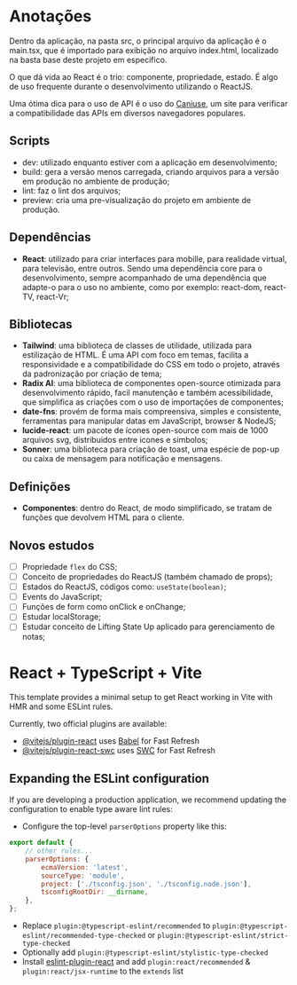 # Anotações

Dentro da aplicação, na pasta src, o principal arquivo da aplicação é o main.tsx, que é importado para exibição no
arquivo index.html, localizado na basta base deste projeto em específico.

O que dá vida ao React é o trio: componente, propriedade, estado. É algo de uso frequente durante o desenvolvimento
utilizando o ReactJS.

Uma ótima dica para o uso de API é o uso do [Caniuse](https://caniuse.com/), um site para verificar a compatibilidade
das APIs em diversos navegadores populares.

## Scripts

- dev: utilizado enquanto estiver com a aplicação em desenvolvimento;
- build: gera a versão menos carregada, criando arquivos para a versão em produção no ambiente de produção;
- lint: faz o lint dos arquivos;
- preview: cria uma pre-visualização do projeto em ambiente de produção.

## Dependências

- **React**: utilizado para criar interfaces para mobille, para realidade virtual, para televisão, entre outros. Sendo
  uma dependência core para o desenvolvimento, sempre acompanhado de uma dependência que adapte-o para o uso no ambiente,
  como por exemplo: react-dom, react-TV, react-Vr;

## Bibliotecas

- **Tailwind**: uma biblioteca de classes de utilidade, utilizada para estilização de HTML. É uma API com foco em temas,
  facilita a responsividade e a compatibilidade do CSS em todo o projeto, através da padronização por criação de tema;
- **Radix AI**: uma biblioteca de componentes open-source otimizada para desenvolvimento rápido, facil manutenção e
  também acessibilidade, que simplifica as criações com o uso de importações de componentes;
- **date-fns**: provém de forma mais compreensiva, simples e consistente, ferramentas para manipular datas em JavaScript,
  browser & NodeJS;
- **lucide-react**: um pacote de ícones open-source com mais de 1000 arquivos svg, distribuidos entre icones e simbolos;
- **Sonner**: uma biblioteca para criação de toast, uma espécie de pop-up ou caixa de mensagem para notificação e mensagens.

## Definições

- **Componentes**: dentro do React, de modo simplificado, se tratam de funções que devolvem HTML para o cliente.

## Novos estudos

- [ ] Propriedade `flex` do CSS;
- [ ] Conceito de propriedades do ReactJS (também chamado de props);
- [ ] Estados do ReactJS, códigos como: `useState(boolean)`;
- [ ] Events do JavaScript;
- [ ] Funções de form como onClick e onChange;
- [ ] Estudar localStorage;
- [ ] Estudar conceito de Lifting State Up aplicado para gerenciamento de notas;

# React + TypeScript + Vite

This template provides a minimal setup to get React working in Vite with HMR and some ESLint rules.

Currently, two official plugins are available:

- [@vitejs/plugin-react](https://github.com/vitejs/vite-plugin-react/blob/main/packages/plugin-react/README.md) uses [Babel](https://babeljs.io/) for Fast Refresh
- [@vitejs/plugin-react-swc](https://github.com/vitejs/vite-plugin-react-swc) uses [SWC](https://swc.rs/) for Fast Refresh

## Expanding the ESLint configuration

If you are developing a production application, we recommend updating the configuration to enable type aware lint rules:

- Configure the top-level `parserOptions` property like this:

```js
export default {
	// other rules...
	parserOptions: {
		ecmaVersion: 'latest',
		sourceType: 'module',
		project: ['./tsconfig.json', './tsconfig.node.json'],
		tsconfigRootDir: __dirname,
	},
};
```

- Replace `plugin:@typescript-eslint/recommended` to `plugin:@typescript-eslint/recommended-type-checked` or `plugin:@typescript-eslint/strict-type-checked`
- Optionally add `plugin:@typescript-eslint/stylistic-type-checked`
- Install [eslint-plugin-react](https://github.com/jsx-eslint/eslint-plugin-react) and add `plugin:react/recommended` & `plugin:react/jsx-runtime` to the `extends` list
